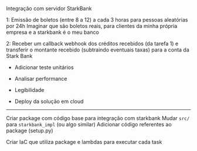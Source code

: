 Integração com servidor StarkBank

1: Emissão de boletos (entre 8 a 12) a cada 3 horas para pessoas aleatórias por 24h
    Imaginar que são boletos reais, para clientes da minha própria empresa e a starkbank é o meu banco


2: Receber um callback webhook dos créditos recebidos (da tarefa 1) e transferir o montante recebido (subtraindo eventuais taxas) para a conta da Stark Bank


- Adicionar teste unitários
- Analisar performance
- Legibilidade

- Deploy da solução em cloud


---

Criar package com código base para integração com starkbank
    Mudar `src/` para `starkbank_impl` (ou algo similar)
    Adicionar código referentes ao package (setup.py)

Criar IaC que utiliza package e lambdas para executar cada task
